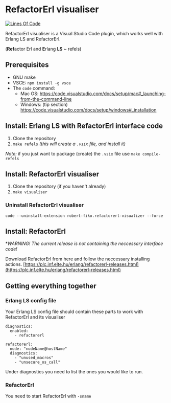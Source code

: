 # RefactorErl visualiser

[![Lines Of Code](https://tokei.rs/b1/github/robertfiko/refactorerl-visualiser?category=code)](https://github.com/robertfiko/refactorerl-visualiser)

RefactorErl visualiser is a Visual Studio Code plugin, which works well with Erlang LS and RefactorErl. 

(**Ref**actor Erl and **E**rlang **LS** ~ refels)

## Prerequisites
- GNU make
- VSCE: `npm install -g vsce`
- The `code` command: 
	- Mac OS: https://code.visualstudio.com/docs/setup/mac#_launching-from-the-command-line 
	- Windows: (tip section) https://code.visualstudio.com/docs/setup/windows#_installation

## Install: Erlang LS with RefactorErl interface code

1. Clone the repository
2. `make refels` _(this will create a `.vsix` file, and install it)_

_Note:_ if you just want to package (create) the `.vsix` file use `make compile-refels`

## Install: RefactorErl visualiser
1. Clone the repository (if you haven't already)
2. `make visualiser` 
### Uninstall RefactorErl visualiser
 `code --uninstall-extension robert-fiko.refactorerl-visualizer --force`

 ## Install: RefactorErl 
 **WARNING! The current release is not containing the neccessary interface code!*
 
 Download RefactorErl from here and follow the neccessary installing actions. [https://plc.inf.elte.hu/erlang/refactorerl-releases.html](https://plc.inf.elte.hu/erlang/refactorerl-releases.html)

 ## Getting everything together

 ### Erlang LS config file
 
 Your Erlang LS config file should contain these parts to work with RefactorErl and its visualiser
 
```
diagnostics:
  enabled:
    - refactorerl

refactorerl:
  node: "nodeName@hostName" 		
  diagnostics:
    - "unused_macros"			
    - "unsecure_os_call"

```

Under diagnostics you need to list the ones you would like to run.

 ### RefactorErl

 You need to start RefactorErl with `-sname`
